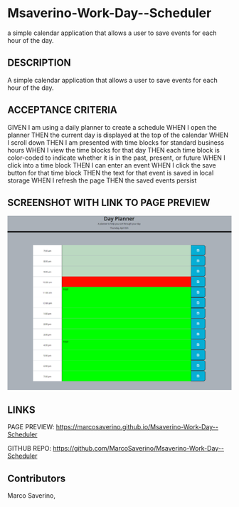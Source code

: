 # Msaverino-Work-Day--Scheduler
 a simple calendar application that allows a user to save events for each hour of the day.

## DESCRIPTION
A simple calendar application that allows a user to save events for each hour of the day.

## ACCEPTANCE CRITERIA
GIVEN I am using a daily planner to create a schedule
WHEN I open the planner
THEN the current day is displayed at the top of the calendar
WHEN I scroll down
THEN I am presented with time blocks for standard business hours
WHEN I view the time blocks for that day
THEN each time block is color-coded to indicate whether it is in the past, present, or future
WHEN I click into a time block
THEN I can enter an event
WHEN I click the save button for that time block
THEN the text for that event is saved in local storage
WHEN I refresh the page
THEN the saved events persist

## SCREENSHOT WITH LINK TO PAGE PREVIEW 
[![Screenshot](./Assets/images/day%20planner-screenshot.PNG)](https://marcosaverino.github.io/Msaverino-Work-Day--Scheduler)

## LINKS 
PAGE PREVIEW: 
https://marcosaverino.github.io/Msaverino-Work-Day--Scheduler

GITHUB REPO: 
https://github.com/MarcoSaverino/Msaverino-Work-Day--Scheduler

## Contributors
Marco Saverino, 